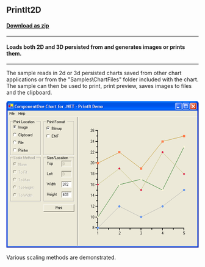 ## PrintIt2D
#### [Download as zip](https://minhaskamal.github.io/DownGit/#/home?url=https://github.com/GrapeCity/ComponentOne-WinForms-Samples/tree/master/NetFramework\Charts\CS\PrintIt2D)
____
#### Loads both 2D and 3D persisted from and generates images or prints them.
____
The sample reads in 2d or 3d persisted charts saved from other chart applications or from the "Samples\ChartFiles" folder included with the chart.
The sample can then be used to print, print preview, saves images to files and the clipboard.

![screenshot](screenshot.png)

Various scaling methods are demonstrated.